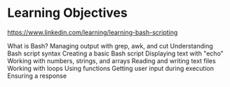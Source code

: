 # Learning Objectives

<https://www.linkedin.com/learning/learning-bash-scripting>

What is Bash?
Managing output with grep, awk, and cut
Understanding Bash script syntax
Creating a basic Bash script
Displaying text with "echo"
Working with numbers, strings, and arrays
Reading and writing text files
Working with loops
Using functions
Getting user input during execution
Ensuring a response
